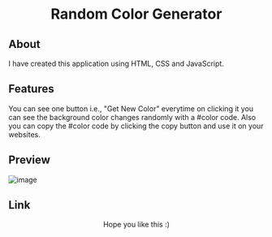 <h1 align="center">Random Color Generator</h1>

## About
I have created this application using HTML, CSS and JavaScript.

## Features
You can see one button i.e., "Get New Color" everytime on clicking it you can see the background color changes randomly with a #color code. Also you can copy the #color code 
by clicking the copy button and use it on your websites.

## Preview
![image]()

## Link 


<p align="center">Hope you like this :)</p>
